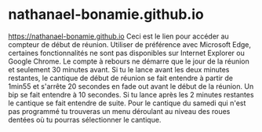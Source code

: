 # nathanael-bonamie.github.io
https://nathanael-bonamie.github.io
Ceci est le lien pour accéder au compteur de début de réunion. 
Utiliser de préférence avec Microsoft Edge, certaines fonctionnalités ne sont pas disponibles sur Internet Explorer ou Google Chrome.
Le compte à rebours ne démarre que le jour de la réunion et seulement 30 minutes avant. Si tu le lance avant les deux minutes restantes, le cantique de début de réunion se fait entendre à partir de 1min55 et s'arrête 20 secondes en fade out avant le début de la réunion. Un bip se fait entendre à 10 secondes. Si tu lance après les 2 minutes restantes le cantique se fait entendre de suite. Pour le cantique du samedi qui n'est pas programmé tu trouveras un menu déroulant au niveau des roues dentées où tu pourras sélectionner le cantique.
